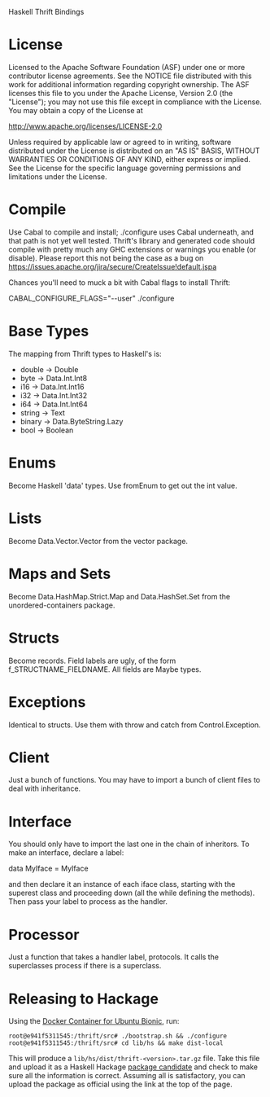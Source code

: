 Haskell Thrift Bindings

License
=======

Licensed to the Apache Software Foundation (ASF) under one
or more contributor license agreements. See the NOTICE file
distributed with this work for additional information
regarding copyright ownership. The ASF licenses this file
to you under the Apache License, Version 2.0 (the
"License"); you may not use this file except in compliance
with the License. You may obtain a copy of the License at

  http://www.apache.org/licenses/LICENSE-2.0

Unless required by applicable law or agreed to in writing,
software distributed under the License is distributed on an
"AS IS" BASIS, WITHOUT WARRANTIES OR CONDITIONS OF ANY
KIND, either express or implied. See the License for the
specific language governing permissions and limitations
under the License.

Compile
=======

Use Cabal to compile and install; ./configure uses Cabal underneath, and that
path is not yet well tested. Thrift's library and generated code should compile
with pretty much any GHC extensions or warnings you enable (or disable).
Please report this not being the case as a bug on
https://issues.apache.org/jira/secure/CreateIssue!default.jspa

Chances you'll need to muck a bit with Cabal flags to install Thrift:

CABAL_CONFIGURE_FLAGS="--user" ./configure

Base Types
==========

The mapping from Thrift types to Haskell's is:

 * double -> Double
 * byte -> Data.Int.Int8
 * i16 -> Data.Int.Int16
 * i32 -> Data.Int.Int32
 * i64 -> Data.Int.Int64
 * string -> Text
 * binary -> Data.ByteString.Lazy
 * bool -> Boolean

Enums
=====

Become Haskell 'data' types. Use fromEnum to get out the int value.

Lists
=====

Become Data.Vector.Vector from the vector package.

Maps and Sets
=============

Become Data.HashMap.Strict.Map and Data.HashSet.Set from the
unordered-containers package.

Structs
=======

Become records. Field labels are ugly, of the form f_STRUCTNAME_FIELDNAME. All
fields are Maybe types.

Exceptions
==========

Identical to structs. Use them with throw and catch from Control.Exception.

Client
======

Just a bunch of functions. You may have to import a bunch of client files to
deal with inheritance.

Interface
=========

You should only have to import the last one in the chain of inheritors. To make
an interface, declare a label:

  data MyIface = MyIface

and then declare it an instance of each iface class, starting with the superest
class and proceeding down (all the while defining the methods).  Then pass your
label to process as the handler.

Processor
=========

Just a function that takes a handler label, protocols. It calls the
superclasses process if there is a superclass.

Releasing to Hackage
====================

Using the [Docker Container for Ubuntu Bionic](../../build/docker/README.md), run:

    root@e941f5311545:/thrift/src# ./bootstrap.sh && ./configure
    root@e941f5311545:/thrift/src# cd lib/hs && make dist-local

This will produce a `lib/hs/dist/thrift-<version>.tar.gz` file.  Take this
file and upload it as a Haskell Hackage
[package candidate](https://hackage.haskell.org/upload#candidates) and 
check to make sure all the information is correct.  Assuming all is satisfactory,
you can upload the package as official using the link at the top of the page.
